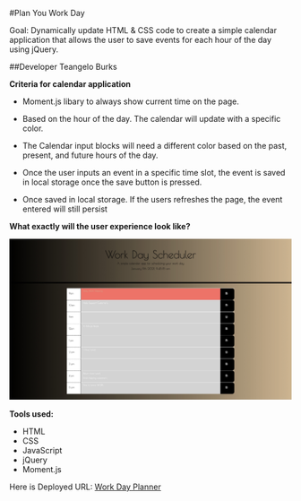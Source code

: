 #Plan You Work Day

Goal: Dynamically update HTML & CSS code to create a simple calendar application that allows the user to save events for each hour of the day using jQuery.

##Developer Teangelo Burks

**Criteria for calendar application**

* Moment.js libary to always show current time on the page.
&nbsp;

* Based on the hour of the day. The calendar will update with a specific color. 
&nbsp;

* The Calendar input blocks will need a different color based on the past, present, and future hours of the day.
&nbsp;

* Once the user inputs an event in a specific time slot, the event is saved in local storage once the save button is pressed.
&nbsp;

* Once saved in local storage. If the users refreshes the page, the event entered will still persist

**What exactly will the user experience look like?**

![Day Planner Interface](Images/DayPlanner1.jpeg)

**Tools used:**
* HTML
* CSS
* JavaScript
* jQuery
* Moment.js

Here is Deployed URL: [Work Day Planner]()
